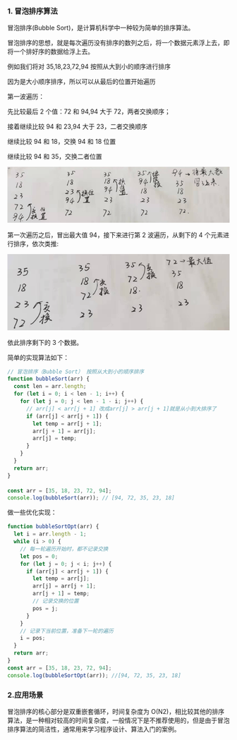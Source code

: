 ### 1. 冒泡排序算法

冒泡排序(Bubble Sort)，是计算机科学中一种较为简单的排序算法。

冒泡排序的思想，就是每次遍历没有排序的数列之后，将一个数据元素浮上去，即将一个排好序的数据给浮上去。

例如我们将对 35,18,23,72,94 按照从大到小的顺序进行排序

因为是大小顺序排序，所以可以从最后的位置开始遍历

第一波遍历：

先比较最后 2 个值：72 和 94,94 大于 72，两者交换顺序；

接着继续比较 94 和 23,94 大于 23，二者交换顺序

继续比较 94 和 18，交换 94 和 18 位置

继续比较 94 和 35，交换二者位置

![冒泡排序过程](./images/i2.png)

第一次遍历之后，冒出最大值 94，接下来进行第 2 波遍历，从剩下的 4 个元素进行排序，依次类推:

![第二波遍历](./images/i3.png)

依此排序剩下的 3 个数据。

简单的实现算法如下：

```js
// 冒泡排序（Bubble Sort） 按照从大到小的顺序排序
function bubbleSort(arr) {
  const len = arr.length;
  for (let i = 0; i < len - 1; i++) {
    for (let j = 0; j < len - 1 - i; j++) {
      // arr[j] < arr[j + 1] 改成arr[j] > arr[j + 1]就是从小到大排序了
      if (arr[j] < arr[j + 1]) {
        let temp = arr[j + 1];
        arr[j + 1] = arr[j];
        arr[j] = temp;
      }
    }
  }
  return arr;
}

const arr = [35, 18, 23, 72, 94];
console.log(bubbleSort(arr)); // [94, 72, 35, 23, 18]
```

做一些优化实现：

```js
function bubbleSortOpt(arr) {
  let i = arr.length - 1;
  while (i > 0) {
    // 每一轮遍历开始时，都不记录交换
    let pos = 0;
    for (let j = 0; j < i; j++) {
      if (arr[j] < arr[j + 1]) {
        let temp = arr[j];
        arr[j] = arr[j + 1];
        arr[j + 1] = temp;
        // 记录交换的位置
        pos = j;
      }
    }
    // 记录下当前位置，准备下一轮的遍历
    i = pos;
  }
  return arr;
}
const arr = [35, 18, 23, 72, 94];
console.log(bubbleSortOpt(arr)); //[94, 72, 35, 23, 18]
```

### 2.应用场景

冒泡排序的核心部分是双重嵌套循环，时间复杂度为 O(N2)，相比较其他的排序算法，是一种相对较高的时间复杂度，一般情况下是不推荐使用的，但是由于冒泡排序算法的简洁性，通常用来学习程序设计、算法入门的案例。
